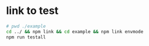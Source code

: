 # link to test

```sh
# pwd ./example
cd ../ && npm link && cd example && npm link envmode
npm run testall
```
